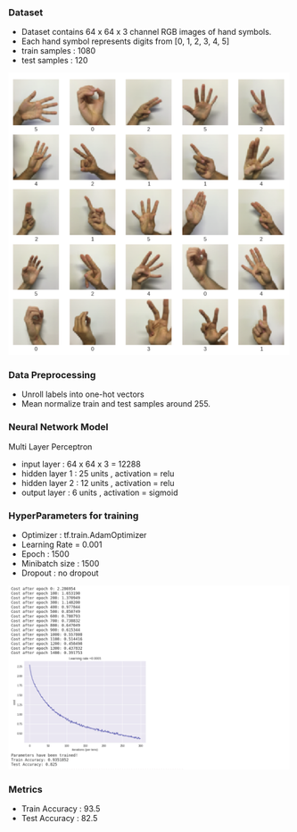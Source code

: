 ### Dataset
* Dataset contains 64 x 64 x 3 channel RGB images of hand symbols.
* Each hand symbol represents digits from [0, 1, 2, 3, 4, 5]
* train samples : 1080
* test samples : 120

![Dataset sample](https://github.com/arpytanshu/ML-models/blob/master/tensorflow_hand_dataset/dataset-sample.png)

### Data Preprocessing
* Unroll labels into one-hot vectors
* Mean normalize train and test samples around 255.

### Neural Network Model
Multi Layer Perceptron
* input layer : 64 x 64 x 3 = 12288
* hidden layer 1 : 25 units , activation = relu
* hidden layer 2 : 12 units , activation = relu
* output layer : 6 units , activation = sigmoid

### HyperParameters for training
* Optimizer : tf.train.AdamOptimizer
* Learning Rate = 0.001
* Epoch : 1500
* Minibatch size : 1500
* Dropout : no dropout

![Training](https://github.com/arpytanshu/ML-models/blob/master/tensorflow_hand_dataset/image1.png)

### Metrics
* Train Accuracy : 93.5
* Test Accuracy : 82.5
